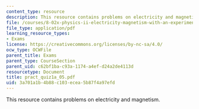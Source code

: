 ```yaml
---
content_type: resource
description: This resource contains problems on electricity and magnetism.
file: /courses/8-02x-physics-ii-electricity-magnetism-with-an-experimental-focus-spring-2005/3a701a1b4b88c103ecea5b87f4a97efd_pract_quiz1a_05.pdf
file_type: application/pdf
learning_resource_types:
- Exams
license: https://creativecommons.org/licenses/by-nc-sa/4.0/
ocw_type: OCWFile
parent_title: Exams
parent_type: CourseSection
parent_uid: c62bf1ba-c93a-1174-a4ef-d24a2de4113d
resourcetype: Document
title: pract_quiz1a_05.pdf
uid: 3a701a1b-4b88-c103-ecea-5b87f4a97efd
---
```

This resource contains problems on electricity and magnetism.